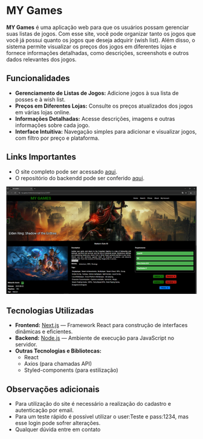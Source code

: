 # MY Games

**MY Games** é uma aplicação web para que os usuários possam gerenciar suas listas de jogos. Com esse site, você pode organizar tanto os jogos que você já possui quanto os jogos que deseja adquirir (wish list). Além disso, o sistema permite visualizar os preços dos jogos em diferentes lojas e fornece informações detalhadas, como descrições, screenshots e outros dados relevantes dos jogos.

## Funcionalidades

- **Gerenciamento de Listas de Jogos:** Adicione jogos à sua lista de posses e à wish list.
- **Preços em Diferentes Lojas:** Consulte os preços atualizados dos jogos em várias lojas online.
- **Informações Detalhadas:** Acesse descrições, imagens e outras informações sobre cada jogo.
- **Interface Intuitiva:** Navegação simples para adicionar e visualizar jogos, com filtro por preço e plataforma.

## Links Importantes

- O site completo pode ser acessado [aqui](https://my-games-frontend.vercel.app/).
- O repositório do backendd pode ser conferido [aqui](https://github.com/Igor-Wolf/MyGamesBackend).


![Organização dos Arquivos](./public/assets/demo.png)

## Tecnologias Utilizadas

- **Frontend:** [Next.js](https://nextjs.org/) — Framework React para construção de interfaces dinâmicas e eficientes.
- **Backend:** [Node.js](https://nodejs.org/en/) — Ambiente de execução para JavaScript no servidor.
- **Outras Tecnologias e Bibliotecas:**
  - React
  - Axios (para chamadas API)
  - Styled-components (para estilização)


## Observações adicionais

- Para utilização do site é necessário a realização do cadastro e autenticação por email.
- Para um teste rápido é possivel utilizar o user:Teste e pass:1234, mas esse login pode sofrer alterações.
- Qualquer dúvida entre em contato


